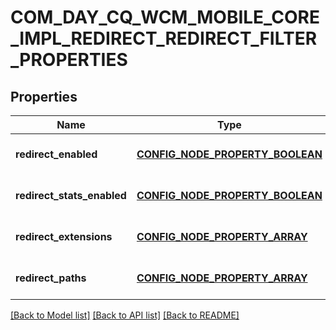 # COM_DAY_CQ_WCM_MOBILE_CORE_IMPL_REDIRECT_REDIRECT_FILTER_PROPERTIES

## Properties
Name | Type | Description | Notes
------------ | ------------- | ------------- | -------------
**redirect_enabled** | [**CONFIG_NODE_PROPERTY_BOOLEAN**](configNodePropertyBoolean.md) |  | [optional] [default to null]
**redirect_stats_enabled** | [**CONFIG_NODE_PROPERTY_BOOLEAN**](configNodePropertyBoolean.md) |  | [optional] [default to null]
**redirect_extensions** | [**CONFIG_NODE_PROPERTY_ARRAY**](configNodePropertyArray.md) |  | [optional] [default to null]
**redirect_paths** | [**CONFIG_NODE_PROPERTY_ARRAY**](configNodePropertyArray.md) |  | [optional] [default to null]

[[Back to Model list]](../README.md#documentation-for-models) [[Back to API list]](../README.md#documentation-for-api-endpoints) [[Back to README]](../README.md)


